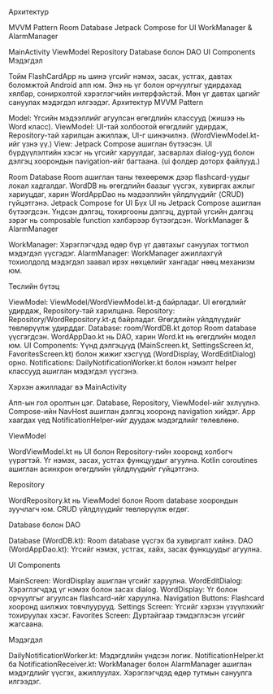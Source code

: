 Архитектур

MVVM Pattern
Room Database
Jetpack Compose for UI
WorkManager & AlarmManager

MainActivity
ViewModel
Repository
Database болон DAO
UI Components
Мэдэгдэл

Тойм
FlashCardApp нь шинэ үгсийг нэмэх, засах, устгах, давтах боломжтой Android апп юм. Энэ нь үг болон орчуулгыг удирдахад хялбар, сонирхолтой хэрэглэгчийн интерфэйстэй. Мөн үг давтах цагийг сануулах мэдэгдэл илгээдэг.
Архитектур
MVVM Pattern

Model: Үгсийн мэдээллийг агуулсан өгөгдлийн классууд (жишээ нь Word класс).
ViewModel: UI-тай холбоотой өгөгдлийг удирдаж, Repository-тай харилцан ажиллаж, UI-г шинэчилнэ. (WordViewModel.kt-ийг үзнэ үү.)
View: Jetpack Compose ашиглан бүтээсэн. UI бүрдүүлэлтийн хэсэг нь үгсийг харуулдаг, засварлах dialog-ууд болон дэлгэц хоорондын navigation-ийг багтаана. (ui фолдер доторх файлууд.)

Room Database
Room ашиглан таны төхөөрөмж дээр flashcard-уудыг локал хадгалдаг.
WordDB нь өгөгдлийн баазыг үүсгэх, хувиргах ажлыг хариуцдаг, харин WordAppDao нь мэдээллийн үйлдлүүдийг (CRUD) гүйцэтгэнэ.
Jetpack Compose for UI
Бүх UI нь Jetpack Compose ашиглан бүтээгдсэн.
Үндсэн дэлгэц, тохиргооны дэлгэц, дуртай үгсийн дэлгэц зэрэг нь composable function хэлбэрээр бүтээгдсэн.
WorkManager & AlarmManager

WorkManager: Хэрэглэгчдэд өдөр бүр үг давтахыг сануулах тогтмол мэдэгдэл үүсгэдэг.
AlarmManager: WorkManager ажиллахгүй тохиолдолд мэдэгдэл заавал ирэх нөхцөлийг хангадаг нөөц механизм юм.

Төслийн бүтэц

ViewModel: ViewModel/WordViewModel.kt-д байрладаг. UI өгөгдлийг удирдаж, Repository-тай харилцана.
Repository: Repository/WordRepository.kt-д байрладаг. Өгөгдлийн үйлдлүүдийг төвлөрүүлж удирддаг.
Database: room/WordDB.kt дотор Room database үүсгэгдсэн. WordAppDao.kt нь DAO, харин Word.kt нь өгөгдлийн модел юм.
UI Components: Үүнд дэлгэцүүд (MainScreen.kt, SettingsScreen.kt, FavoritesScreen.kt) болон жижиг хэсгүүд (WordDisplay, WordEditDialog) орно.
Notifications: DailyNotificationWorker.kt болон нэмэлт helper классууд ашиглан мэдэгдэл үүсгэнэ.

Хэрхэн ажилладаг вэ
MainActivity

Апп-ын гол оролтын цэг.
Database, Repository, ViewModel-ийг эхлүүлнэ.
Compose-ийн NavHost ашиглан дэлгэц хооронд navigation хийдэг.
App хаагдах үед NotificationHelper-ийг дуудаж мэдэгдлийг төлөвлөнө.

ViewModel

WordViewModel.kt нь UI болон Repository-гийн хооронд холбогч үүрэгтэй.
Үг нэмэх, засах, устгах функцуудыг агуулна.
Kotlin coroutines ашиглан асинхрон өгөгдлийн үйлдлүүдийг гүйцэтгэнэ.

Repository

WordRepository.kt нь ViewModel болон Room database хоорондын зуучлагч юм.
CRUD үйлдлүүдийг төвлөрүүлж өгдөг.

Database болон DAO

Database (WordDB.kt): Room database үүсгэх ба хувиргалт хийнэ.
DAO (WordAppDao.kt): Үгсийг нэмэх, устгах, хайх, засах функцуудыг агуулна.

UI Components

MainScreen: WordDisplay ашиглан үгсийг харуулна.
WordEditDialog: Хэрэглэгчдэд үг нэмэх болон засах dialog.
WordDisplay: Үг болон орчуулгыг агуулсан flashcard-ийг харуулна.
Navigation Buttons: Flashcard хооронд шилжих товчлуурууд.
Settings Screen: Үгсийг хэрхэн үзүүлэхийг тохируулах хэсэг.
Favorites Screen: Дуртайгаар тэмдэглэсэн үгсийг жагсаана.

Мэдэгдэл

DailyNotificationWorker.kt: Мэдэгдлийн үндсэн логик.
NotificationHelper.kt ба NotificationReceiver.kt: WorkManager болон AlarmManager ашиглан мэдэгдлийг үүсгэх, ажиллуулах.
Хэрэглэгчдэд өдөр тутмын сануулга илгээдэг.
